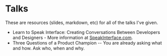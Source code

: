 # Talks

These are resources (slides, markdown, etc) for all of the talks I've given.

* Learn to Speak Interface: Creating Conversations Between Developers and Designers - More information at <a href="http://speakinterface.com">SpeakInterface.com</a>.
* Three Questions of a Product Champion -- You are already asking what and how. Ask who, when and why.